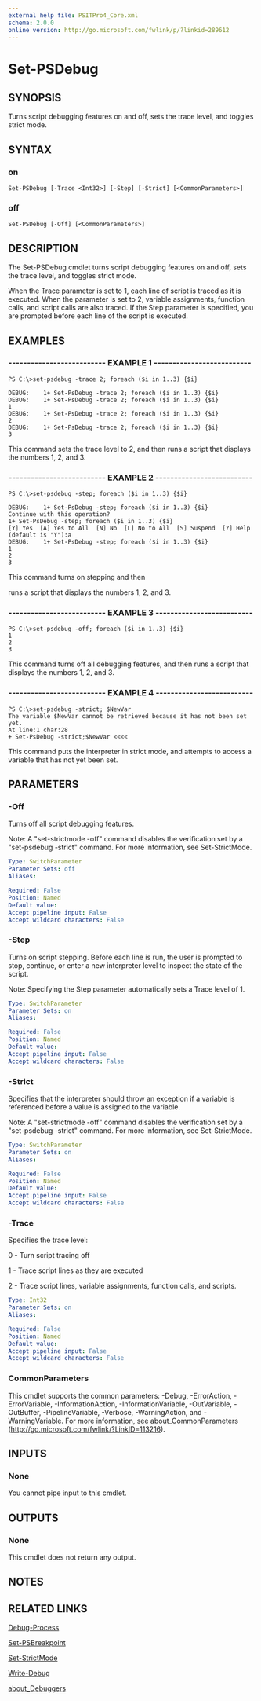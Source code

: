 ```yaml
---
external help file: PSITPro4_Core.xml
schema: 2.0.0
online version: http://go.microsoft.com/fwlink/p/?linkid=289612
---
```


# Set-PSDebug
## SYNOPSIS
Turns script debugging features on and off, sets the trace level, and toggles strict mode.
## SYNTAX

### on
```
Set-PSDebug [-Trace <Int32>] [-Step] [-Strict] [<CommonParameters>]
```

### off
```
Set-PSDebug [-Off] [<CommonParameters>]
```

## DESCRIPTION
The Set-PSDebug cmdlet turns script debugging features on and off, sets the trace level, and toggles strict mode.

When the Trace parameter is set to 1, each line of script is traced as it is executed.
When the parameter is set to 2, variable assignments, function calls, and script calls are also traced.
If the Step parameter is specified, you are prompted before each line of the script is executed.
## EXAMPLES

### -------------------------- EXAMPLE 1 --------------------------
```
PS C:\>set-psdebug -trace 2; foreach ($i in 1..3) {$i}

DEBUG:    1+ Set-PsDebug -trace 2; foreach ($i in 1..3) {$i}
DEBUG:    1+ Set-PsDebug -trace 2; foreach ($i in 1..3) {$i}
1
DEBUG:    1+ Set-PsDebug -trace 2; foreach ($i in 1..3) {$i}
2
DEBUG:    1+ Set-PsDebug -trace 2; foreach ($i in 1..3) {$i}
3
```

This command sets the trace level to 2, and then runs a script that displays the numbers 1, 2, and 3.
### -------------------------- EXAMPLE 2 --------------------------
```
PS C:\>set-psdebug -step; foreach ($i in 1..3) {$i}

DEBUG:    1+ Set-PsDebug -step; foreach ($i in 1..3) {$i}
Continue with this operation?
1+ Set-PsDebug -step; foreach ($i in 1..3) {$i}
[Y] Yes  [A] Yes to All  [N] No  [L] No to All  [S] Suspend  [?] Help
(default is "Y"):a
DEBUG:    1+ Set-PsDebug -step; foreach ($i in 1..3) {$i}
1
2
3
```

This command turns on stepping and then

runs a script that displays the numbers 1, 2, and 3.
### -------------------------- EXAMPLE 3 --------------------------
```
PS C:\>set-psdebug -off; foreach ($i in 1..3) {$i}
1
2
3
```

This command turns off all debugging features, and then runs a script that displays the numbers 1, 2, and 3.
### -------------------------- EXAMPLE 4 --------------------------
```
PS C:\>set-psdebug -strict; $NewVar
The variable $NewVar cannot be retrieved because it has not been set yet.
At line:1 char:28
+ Set-PsDebug -strict;$NewVar <<<<
```

This command puts the interpreter in strict mode, and attempts to access a variable that has not yet been set.
## PARAMETERS

### -Off
Turns off all script debugging features.

Note: A "set-strictmode -off" command disables the verification set by a "set-psdebug -strict" command.
For more information, see Set-StrictMode.

```yaml
Type: SwitchParameter
Parameter Sets: off
Aliases: 

Required: False
Position: Named
Default value: 
Accept pipeline input: False
Accept wildcard characters: False
```

### -Step
Turns on script stepping.
Before each line is run, the user is prompted to stop, continue, or enter a new interpreter level to inspect the state of the script.

Note: Specifying the Step parameter automatically sets a Trace level of 1.

```yaml
Type: SwitchParameter
Parameter Sets: on
Aliases: 

Required: False
Position: Named
Default value: 
Accept pipeline input: False
Accept wildcard characters: False
```

### -Strict
Specifies that the interpreter should throw an exception if a variable is referenced before a value is assigned to the variable.

Note: A "set-strictmode -off" command disables the verification set by a "set-psdebug -strict" command.
For more information, see Set-StrictMode.

```yaml
Type: SwitchParameter
Parameter Sets: on
Aliases: 

Required: False
Position: Named
Default value: 
Accept pipeline input: False
Accept wildcard characters: False
```

### -Trace
Specifies the trace level:

0 - Turn script tracing off

1 - Trace script lines as they are executed

2 - Trace script lines, variable assignments, function calls, and scripts.

```yaml
Type: Int32
Parameter Sets: on
Aliases: 

Required: False
Position: Named
Default value: 
Accept pipeline input: False
Accept wildcard characters: False
```

### CommonParameters
This cmdlet supports the common parameters: -Debug, -ErrorAction, -ErrorVariable, -InformationAction, -InformationVariable, -OutVariable, -OutBuffer, -PipelineVariable, -Verbose, -WarningAction, and -WarningVariable. For more information, see about_CommonParameters (http://go.microsoft.com/fwlink/?LinkID=113216).
## INPUTS

### None
You cannot pipe input to this cmdlet.
## OUTPUTS

### None
This cmdlet does not return any output.
## NOTES

## RELATED LINKS

[Debug-Process](../Microsoft.Powershell.Management/Debug-Process.md)

[Set-PSBreakpoint](../Microsoft.PowerShell.Utility/Set-PSBreakpoint.md)

[Set-StrictMode](Set-StrictMode.md)

[Write-Debug](../Microsoft.PowerShell.Utility/Write-Debug.md)

[about_Debuggers]()

